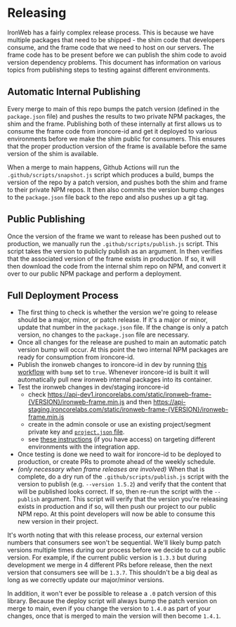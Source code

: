 # Releasing

IronWeb has a fairly complex release process. This is because we have multiple packages that need to be shipped - the shim code that developers consume, and the frame code that we need to host on our servers. The frame code has to be present before we can publish the shim code to avoid version dependency problems. This document has information on various topics from publishing steps to testing against different environments.

## Automatic Internal Publishing

Every merge to main of this repo bumps the patch version (defined in the `package.json` file) and pushes the results to two private NPM packages, the shim and the frame. Publishing both of these internally at first allows us to consume the frame code from ironcore-id and get it deployed to various environments before we make the shim public for consumers. This ensures that the proper production version of the frame is available before the same version of the shim is available.

When a merge to main happens, Github Actions will run the `.github/scripts/snapshot.js` script which produces a build, bumps the version of the repo by a patch version, and pushes both the shim and frame to their private NPM repos. It then also commits the version bump changes to the `package.json` file back to the repo and also pushes up a git tag.

## Public Publishing

Once the version of the frame we want to release has been pushed out to production, we manually run the `.github/scripts/publish.js` script. This script takes the version to publicly publish as an argument. In then verifies that the associated version of the frame exists in production. If so, it will then download the code from the internal shim repo on NPM, and convert it over to our public NPM package and perform a deployment.

## Full Deployment Process

-   The first thing to check is whether the version we're going to release should be a major, minor, or patch release. If it's a major or minor, update that number in the `package.json` file. If the change is only a patch version, no changes to the `package.json` file are necessary.
-   Once all changes for the release are pushed to main an automatic patch version bump will occur. At this point the two internal NPM packages are ready for consumption from ironcore-id.
-   Publish the ironweb changes to ironcore-id in dev by running [this workflow](https://github.com/IronCoreLabs/ironcore-id/actions?query=workflow%3ACI) with `bump` set to `true`. Whenever ironcore-id is built it will automatically pull new ironweb internal packages into its container.
-   Test the ironweb changes in dev/staging ironcore-id
    -   check https://api-dev1.ironcorelabs.com/static/ironweb-frame-{VERSION}/ironweb-frame.min.js and then https://api-staging.ironcorelabs.com/static/ironweb-frame-{VERSION}/ironweb-frame.min.js
    -   create in the admin console or use an existing project/segment private key and [`project.json` file](https://github.com/IronCoreLabs/design-docs/blob/main/engineering/ironwebLocalDevelopment.md#integration-app-testing).
    -   see [these instructions](https://github.com/IronCoreLabs/design-docs/blob/main/engineering/ironwebLocalDevelopment.md#testing-against-development-stage-or-production) (if you have access) on targeting different environments with the integration app.
-   Once testing is done we need to wait for ironcore-id to be deployed to production, or create PRs to promote ahead of the weekly schedule.
-   _(only necessary when frame releases are involved)_ When that is complete, do a dry run of the `.github/scripts/publish.js` script with the version to publish (e.g. `--version 1.5.2`) and verify that the content that will be published looks correct. If so, then re-run the script with the `--publish` argument. This script will verify that the version you're releasing exists in production and if so, will then push our project to our public NPM repo. At this point developers will now be able to consume this new version in their project.

It's worth noting that with this release process, our external version numbers that consumers see won't be sequential. We'll likely bump patch versions multiple times during our process before we decide to cut a public version. For example, if the current public version is `1.3.3` but during development we merge in 4 different PRs before release, then the next version that consumers see will be `1.3.7`. This shouldn't be a big deal as long as we correctly update our major/minor versions.

In addition, it won't ever be possible to release a `.0` patch version of this library. Because the deploy script will always bump the patch version on merge to main, even if you change the version to `1.4.0` as part of your changes, once that is merged to main the version will then become `1.4.1`.
